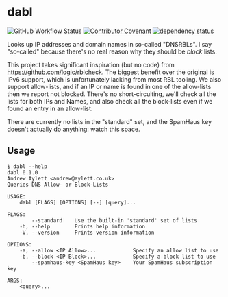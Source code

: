 dabl
========

![GitHub Workflow Status](https://img.shields.io/github/workflow/status/andrewaylett/dabl/Rust)
[![Contributor Covenant](https://img.shields.io/badge/Contributor%20Covenant-v2.0%20adopted-ff69b4.svg)](../code_of_conduct.md)
[![dependency status](https://deps.rs/repo/github/andrewaylett/dabl/status.svg)](https://deps.rs/repo/github/andrewaylett/dabl)

Looks up IP addresses and domain names in so-called "DNSRBLs".
I say "so-called" because there's no real reason why they should be _block_ lists.

This project takes significant inspiration (but no code) from https://github.com/logic/rblcheck.
The biggest benefit over the original is IPv6 support, which is unfortunately lacking from most RBL tooling.
We also support allow-lists, and if an IP or name is found in one of the allow-lists then we report not blocked.
There's no short-circuiting, we'll check all the lists for both IPs and Names, and also check all the block-lists even if we found an entry in an allow-list.

There are currently no lists in the "standard" set, and the SpamHaus key doesn't actually do anything: watch this space.

Usage
-----

```
$ dabl --help
dabl 0.1.0
Andrew Aylett <andrew@aylett.co.uk>
Queries DNS Allow- or Block-Lists

USAGE:
    dabl [FLAGS] [OPTIONS] [--] [query]...

FLAGS:
        --standard    Use the built-in 'standard' set of lists
    -h, --help        Prints help information
    -V, --version     Prints version information

OPTIONS:
    -a, --allow <IP Allow>...            Specify an allow list to use
    -b, --block <IP Block>...            Specify a block list to use
        --spamhaus-key <SpamHaus key>    Your SpamHaus subscription key

ARGS:
    <query>...
```
